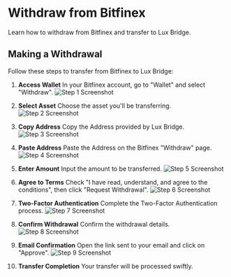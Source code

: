 # Withdraw from Bitfinex
Learn how to withdraw from Bitfinex and transfer to Lux Bridge.

## Making a Withdrawal
Follow these steps to transfer from Bitfinex to Lux Bridge:

1. **Access Wallet**
   In your Bitfinex account, go to "Wallet" and select "Withdraw".
   ![Step 1 Screenshot](bt1.png)

2. **Select Asset**
   Choose the asset you'll be transferring.
   ![Step 2 Screenshot](bt2.png)

3. **Copy Address**
   Copy the Address provided by Lux Bridge.
   ![Step 3 Screenshot](bt3.png)

4. **Paste Address**
   Paste the Address on the Bitfinex "Withdraw" page.
   ![Step 4 Screenshot](bt4.png)

5. **Enter Amount**
   Input the amount to be transferred.
   ![Step 5 Screenshot](bt5.png)

6. **Agree to Terms**
   Check "I have read, understand, and agree to the conditions", then click "Request Withdrawal".
   ![Step 6 Screenshot](bt6.png)

7. **Two-Factor Authentication**
   Complete the Two-Factor Authentication process.
   ![Step 7 Screenshot](bt7.png)

8. **Confirm Withdrawal**
   Confirm the withdrawal details.
   ![Step 8 Screenshot](bt8.png)

9. **Email Confirmation**
   Open the link sent to your email and click on "Approve".
   ![Step 9 Screenshot](bt9.png)

10. **Transfer Completion**
    Your transfer will be processed swiftly.
